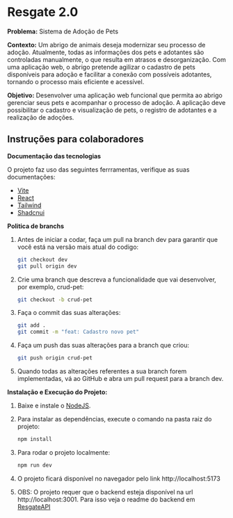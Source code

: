# Resgate 2.0

**Problema:** Sistema de Adoção de Pets

**Contexto:** Um abrigo de animais deseja modernizar seu processo de adoção. Atualmente, todas as informações dos pets e adotantes são controladas manualmente, o que resulta em atrasos e desorganização. Com uma aplicação web, o abrigo pretende agilizar o cadastro de pets disponíveis para adoção e facilitar a conexão com possíveis adotantes, tornando o processo mais eficiente e acessível.

**Objetivo:** Desenvolver uma aplicação web funcional que permita ao abrigo gerenciar seus pets e acompanhar o processo de adoção. A aplicação deve possibilitar o cadastro e visualização de pets, o registro de adotantes e a realização de adoções.

## Instruções para colaboradores

**Documentação das tecnologias**

O projeto faz uso das seguintes ferrramentas, verifique as suas documentações:

- [Vite](https://vite.dev/guide/)
- [React](https://react.dev/learn)
- [Tailwind](https://tailwindcss.com/docs/installation)
- [Shadcnui](https://ui.shadcn.com/docs/components)

**Politica de branchs**

1. Antes de iniciar a codar, faça um pull na branch dev para garantir que você está na versão mais atual do codigo:
   ```bash
   git checkout dev
   git pull origin dev
   ```

2. Crie uma branch que descreva a funcionalidade que vai desenvolver, por exemplo, crud-pet:
   ```bash
   git checkout -b crud-pet
   ```

3. Faça o commit das suas alterações:
   ```bash
   git add .
   git commit -m "feat: Cadastro novo pet"
   ```

4. Faça um push das suas alterações para a branch que criou:
   ```bash
   git push origin crud-pet
   ```

5. Quando todas as alterações referentes a sua branch forem implementadas, vá ao GitHub e abra um pull request para a branch dev.


**Instalação e Execução do Projeto:**

1. Baixe e instale o [NodeJS](https://nodejs.org/).

2. Para instalar as dependências, execute o comando na pasta raiz do projeto:
   ```bash
   npm install
   ```

3. Para rodar o projeto localmente:
   ```bash
   npm run dev
   ```

4. O projeto ficará disponível no navegador pelo link http://localhost:5173

5. OBS: O projeto requer que o backend esteja disponível na url http://localhost:3001. Para isso veja o readme do backend em [ResgateAPI](https://github.com/AvantiPetLovers/ResgateAPI)
